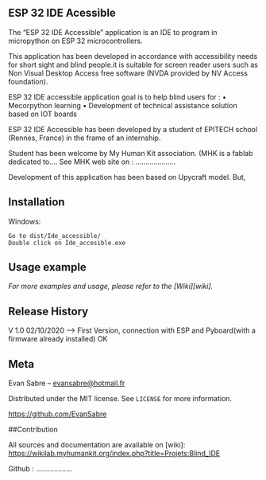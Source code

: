 ## ESP 32 IDE Acessible


The “ESP 32 IDE Accessible” application is an IDE to program in micropython on ESP 32 microcontrollers. 

This application has been developed in accordance with accessibility needs for short sight and blind people.it is suitable for screen reader users such as Non Visual Desktop Access free software (NVDA provided by NV Access foundation). 

ESP 32 IDE accessible application goal is to help blind users for :
•	Mecorpython learning 
•	Development of technical assistance solution based on IOT boards

ESP 32 IDE Accessible has been developed by a student of EPITECH school (Rennes, France) in the frame of an internship. 

Student has been welcome by My Human Kit association. (MHK is a fablab dedicated to….
See MHK web site on : ……………….. 

Development of this application has been based on Upycraft model. But, 

## Installation


Windows:

```
Go to dist/Ide_accessible/
Double click on Ide_accesible.exe
```

## Usage example

_For more examples and usage, please refer to the [Wiki][wiki]._

## Release History

V 1.0 02/10/2020 --> First Version, connection with ESP and Pyboard(with a firmware already installed) OK

## Meta

Evan Sabre – evansabre@hotmail.fr

Distributed under the MIT license. See ``LICENSE`` for more information.

https://github.com/EvanSabre

##Contribution

<!-- Markdown link & img dfn's -->

All sources and documentation are available on 
[wiki]: https://wikilab.myhumankit.org/index.php?title=Projets:Blind_IDE

Github : ………………
